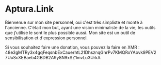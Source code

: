 # Aptura.Link
Bienvenue sur mon site personnel, oui c'est très simpliste et monté à l'ancienne. C'était mon but, ayant une vision minimaliste de la vie, les outils que j'utilise le sont le plus possible aussi. Mon site est un outil de sensibilisation et d'expression personnel. 

Si vous souhaitez faire une donation, vous pouvez la faire en XMR : 48e3gMTRy3x4gqFeqsnbExCauerhtL21DhsznqGhrPv7KMQRxYAovk9PEV27UuScXEBaeb4GBDB2A9y8N9xSZ1mvLu3UrkA